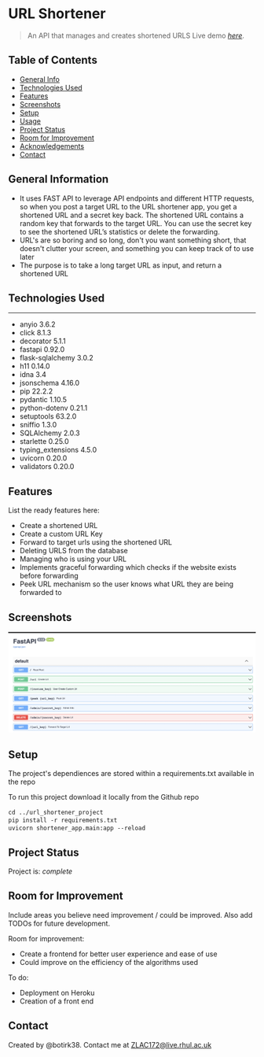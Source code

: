 # URL Shortener
> An API that manages and creates shortened URLS
> Live demo [_here_](https://www.example.com). <!-- If you have the project hosted somewhere, include the link here. -->

## Table of Contents
* [General Info](#general-information)
* [Technologies Used](#technologies-used)
* [Features](#features)
* [Screenshots](#screenshots)
* [Setup](#setup)
* [Usage](#usage)
* [Project Status](#project-status)
* [Room for Improvement](#room-for-improvement)
* [Acknowledgements](#acknowledgements)
* [Contact](#contact)
<!-- * [License](#license) -->


## General Information
- It uses FAST API to leverage API endpoints and different HTTP requests, so when you post a target URL to the URL shortener app, you get a shortened URL and a secret key back. The shortened URL contains a random key that forwards to the target URL. You can use the secret key to see the shortened URL’s statistics or delete the forwarding.
- URL's are so boring and so long, don't you want something short, that doesn't clutter your screen, and something you can keep track of to use later
- The purpose is to take a long target URL as input, and return a shortened URL



## Technologies Used
----------------- -------
- anyio             3.6.2
- click             8.1.3
- decorator         5.1.1
- fastapi           0.92.0
- flask-sqlalchemy  3.0.2
- h11               0.14.0
- idna              3.4
- jsonschema        4.16.0
- pip               22.2.2
- pydantic          1.10.5
- python-dotenv     0.21.1
- setuptools        63.2.0
- sniffio           1.3.0
- SQLAlchemy        2.0.3
- starlette         0.25.0
- typing_extensions 4.5.0
- uvicorn           0.20.0
- validators        0.20.0


## Features
List the ready features here:
- Create a shortened URL
- Create a custom URL Key
- Forward to target urls using the shortened URL
- Deleting URLS from the database
- Managing who is using your URL
- Implements graceful forwarding which checks if the website exists before forwarding
- Peek URL mechanism so the user knows what URL they are being forwarded to


## Screenshots
![Example screenshot](./imgs/example.png)


## Setup
The project's dependiences are stored within a requirements.txt available in the repo

To run this project download it locally from the Github repo

```
cd ../url_shortener_project
pip install -r requirements.txt
uvicorn shortener_app.main:app --reload
```

## Project Status
Project is: _complete_


## Room for Improvement
Include areas you believe need improvement / could be improved. Also add TODOs for future development.

Room for improvement:
- Create a frontend for better user experience and ease of use
- Could improve on the efficiency of the algorithms used

To do:
- Deployment on Heroku
- Creation of a front end 

## Contact
Created by @botirk38. Contact me at ZLAC172@live.rhul.ac.uk
